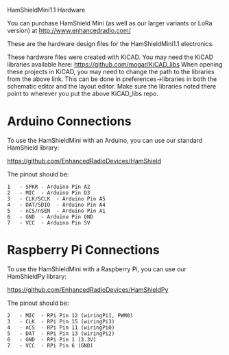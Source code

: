 
HamShieldMini1.1 Hardware

You can purchase HamShield Mini (as well as our larger variants or LoRa version) at http://www.enhancedradio.com/


These are the hardware design files for the HamShieldMini1.1 electronics.

These hardware files were created with KiCAD. 
You may need the KiCAD libraries available here: https://github.com/mogar/KiCAD_libs
When opening these projects in KiCAD, you may need to change the path to the libraries from the above link.
This can be done in preferences->libraries in both the schematic editor and the layout editor.
Make sure the libraries noted there point to wherever you put the above KiCAD_libs repo.

# Arduino Connections

To use the HamShieldMini with an Arduino, you can use our standard HamShield library: 

https://github.com/EnhancedRadioDevices/HamShield

The pinout should be:

    1	- SPKR - Arduino Pin A2
    2	- MIC  - Arduino Pin D3
    3	- CLK/SCLK  - Arduino Pin A5
    4	- DAT/SDIO  - Arduino Pin A4
    5	- nCS/nSEN  - Arduino Pin A1
    6	- GND  - Arduino Pin GND
    7	- VCC  - Arduino Pin 5V

# Raspberry Pi Connections

To use the HamShieldMini with a Raspberry Pi, you can use our HamShieldPy library: 

https://github.com/EnhancedRadioDevices/HamShieldPy

The pinout should be:

    2	- MIC  - RPi Pin 12 (wiringPi1, PWM0)
    3	- CLK  - RPi Pin 15 (wiringPi3)
    4	- nCS  - RPi Pin 11 (wiringPi0)
    5	- DAT  - RPi Pin 13 (wiringPi2)
    6	- GND  - RPi Pin 1 (3.3V)
    7	- VCC  - RPi Pin 6 (GND)
